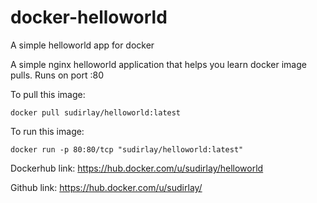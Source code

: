 # docker-helloworld
A simple helloworld app for docker

A simple nginx helloworld application that helps you learn docker image pulls. Runs on port :80

To pull this image:
```
docker pull sudirlay/helloworld:latest
```

To run this image:
```
docker run -p 80:80/tcp "sudirlay/helloworld:latest"
```

Dockerhub link: https://hub.docker.com/u/sudirlay/helloworld

Github link: https://hub.docker.com/u/sudirlay/
